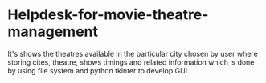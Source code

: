 # Helpdesk-for-movie-theatre-management
It's shows the theatres available in the particular city chosen by user where storing cites, theatre, shows timings and related information which is done by using file system and python tkinter to develop GUI 
